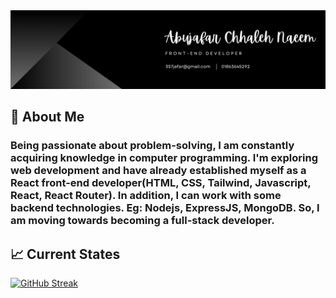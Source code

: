 <img src="banner.png" >

## :bust_in_silhouette: About Me 
### Being passionate about problem-solving, I am constantly acquiring knowledge in computer programming. I'm exploring web development and have already established myself as a React front-end developer(HTML, CSS, Tailwind, Javascript, React, React Router). In addition, I can work with some backend technologies. Eg: Nodejs, ExpressJS, MongoDB. So, I am moving towards becoming a full-stack developer.

## :chart_with_upwards_trend: Current States
<a href="https://git.io/streak-stats"><img src="https://github-readme-streak-stats.herokuapp.com?user=abujafarch&theme=dark&border_radius=5&background=29163F" alt="GitHub Streak" /></a>
